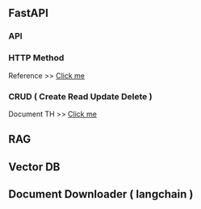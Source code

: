 ## FastAPI
### API


### HTTP Method
Reference >> [Click me](https://developer.mozilla.org/en-US/docs/Web/HTTP/Methods)

### CRUD ( Create Read Update Delete )
Document TH >> [Click me](https://www.google.com/search?q=CRUD+api&sca_esv=44a05c8899c53f05&sxsrf=ADLYWILyodDSU96kAfSEKzOyWH8VzKjEoA%3A1736242441907&ei=CfV8Z-CKN5qvseMPnc6SoAs&ved=0ahUKEwigs_mPp-OKAxWaV2wGHR2nBLQQ4dUDCBA&uact=5&oq=CRUD+api&gs_lp=Egxnd3Mtd2l6LXNlcnAiCENSVUQgYXBpMggQABiABBjLATIIEAAYgAQYywEyBRAAGIAEMgUQABiABDIIEAAYgAQYywEyCBAAGIAEGMsBMggQABiABBjLATIIEAAYgAQYywEyCBAAGIAEGMsBMggQABiABBjLAUiZDlC5A1izDHACeAKQAQCYAbMDoAGQCqoBBzItMS4yLjG4AQPIAQD4AQGYAgegAsIKwgIEEAAYR8ICBxAAGIAEGA3CAgYQABgNGB6YAwCIBgGQBgiSBwkzLjAuMS4yLjGgB4YN&sclient=gws-wiz-serp)

## RAG

## Vector DB

## Document Downloader ( langchain )
